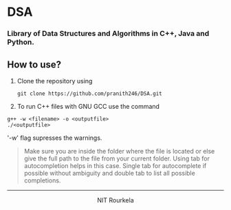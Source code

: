 # DSA
### Library of Data Structures and Algorithms in C++, Java and Python.

## How to use?
1. Clone the repository using  
	```
	git clone https://github.com/pranith246/DSA.git
	```  

2. To run C++ files with GNU GCC use the command  
```
g++ -w <filename> -o <outputfile>
./<outputfile>
```   
'-w' flag supresses the warnings.
>Make sure you are inside the folder where the file is located or else give the full path to the file from your current folder. Using tab for autocompletion helps in this case. Single tab for autocomplete if possible without ambiguity and double tab to list all possible completions.

***
<p align='center'>NIT Rourkela</p>
